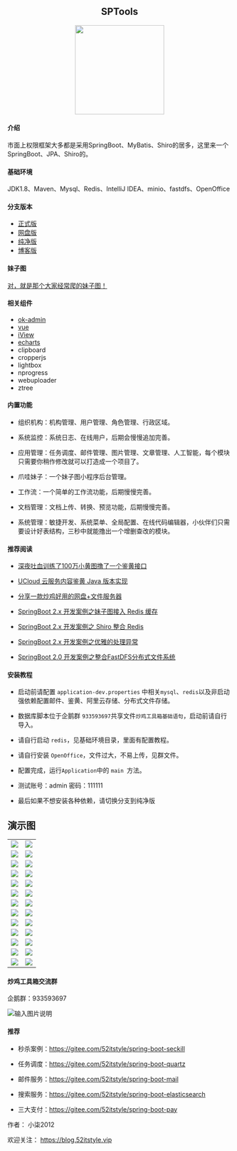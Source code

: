<div align="center">
  <h2>SPTools</h2>
  <a href="#" target="_blank">
      <img src="https://images.gitee.com/uploads/images/2020/0910/194420_e03f0116_87650.png" width="200">
  </a>
</div>

#### 介绍

市面上权限框架大多都是采用SpringBoot、MyBatis、Shiro的居多，这里来一个SpringBoot、JPA、Shiro的。

#### 基础环境

JDK1.8、Maven、Mysql、Redis、IntelliJ IDEA、minio、fastdfs、OpenOffice

#### 分支版本

- [正式版](https://gitee.com/52itstyle/SPTools)
- [网盘版](https://gitee.com/52itstyle/SPTools/tree/%E7%BD%91%E7%9B%98%E7%89%88/)
- [纯净版](https://gitee.com/52itstyle/SPTools/tree/%E7%BA%AF%E5%87%80%E7%89%88/)
- [博客版](https://gitee.com/52itstyle/SPTools/tree/%E5%8D%9A%E5%AE%A2%E7%89%88/)


#### 妹子图

[对，就是那个大家经常爬的妹子图！](https://gitee.com/52itstyle/mzitu)


#### 相关组件

- [ok-admin](https://gitee.com/bobi1234/ok-admin)
- [vue](https://cn.vuejs.org/)
- [iView](http://v1.iviewui.com/)
- [echarts](https://echarts.apache.org/zh/index.html)
- clipboard
- cropperjs
- lightbox
- nprogress
- webuploader
- ztree

#### 内置功能

- 组织机构：机构管理、用户管理、角色管理、行政区域。

- 系统监控：系统日志、在线用户，后期会慢慢追加完善。

- 应用管理：任务调度、邮件管理、图片管理、文章管理、人工智能，每个模块只需要你稍作修改就可以打造成一个项目了。

- 爪哇妹子：一个妹子图小程序后台管理。

- 工作流：一个简单的工作流功能，后期慢慢完善。

- 文档管理：文档上传、转换、预览功能，后期慢慢完善。

- 系统管理：敏捷开发、系统菜单、全局配置、在线代码编辑器，小伙伴们只需要设计好表结构，三秒中就能撸出一个增删查改的模块。


#### 推荐阅读


- [深夜吐血训练了100万小黄图撸了一个鉴黄接口](https://blog.52itstyle.vip/archives/4863/)

- [UCloud 云服务内容鉴黄 Java 版本实现](https://blog.52itstyle.vip/archives/4935/)

- [分享一款炒鸡好用的网盘+文件服务器](https://blog.52itstyle.vip/archives/5275/)

- [SpringBoot 2.x 开发案例之妹子图接入 Redis 缓存](https://blog.52itstyle.vip/archives/5177/)

- [SpringBoot 2.x 开发案例之 Shiro 整合 Redis](https://blog.52itstyle.vip/archives/5092/)

- [SpringBoot 2.x 开发案例之优雅的处理异常](https://blog.52itstyle.vip/archives/5069/)

- [SpringBoot 2.0 开发案例之整合FastDFS分布式文件系统](https://blog.52itstyle.vip/archives/4837/)



#### 安装教程

- 启动前请配置 `application-dev.properties` 中相关`mysql`、`redis`以及非启动强依赖配置邮件、鉴黄、阿里云存储、分布式文件存储。

- 数据库脚本位于企鹅群 `933593697`共享文件`炒鸡工具箱基础语句`，启动前请自行导入。

- 请自行启动 `redis`，见基础环境目录，里面有配置教程。

- 请自行安装 `OpenOffice`，文件过大，不易上传，见群文件。

- 配置完成，运行`Application`中的 `main `方法。

- 测试账号：admin 密码：111111

- 最后如果不想安装各种依赖，请切换分支到纯净版

## 演示图


<table>
    <tr>
        <td><img src="https://images.gitee.com/uploads/images/2020/0512/191648_a6db8c4c_87650.png"/></td>
        <td><img src="https://images.gitee.com/uploads/images/2020/0512/191848_edcafb7e_87650.png"/></td>
    </tr>
    <tr>
        <td><img src="https://images.gitee.com/uploads/images/2020/0512/192547_af73469b_87650.png"/></td>
        <td><img src="https://images.gitee.com/uploads/images/2020/0512/192604_82b4bed9_87650.png"/></td>
    </tr>
    <tr>
        <td><img src="https://images.gitee.com/uploads/images/2020/0512/192620_83bf77d3_87650.png"/></td>
        <td><img src="https://images.gitee.com/uploads/images/2020/0512/192631_b52f7018_87650.png"/></td>
    </tr>
	<tr>
        <td><img src="https://images.gitee.com/uploads/images/2020/0512/192646_28fc8ad8_87650.png"/></td>
        <td><img src="https://images.gitee.com/uploads/images/2020/0512/192659_f344d433_87650.png"/></td>
    </tr>	 
    <tr>
        <td><img src="https://images.gitee.com/uploads/images/2020/0512/192712_f1276903_87650.png"/></td>
        <td><img src="https://images.gitee.com/uploads/images/2020/0512/192732_ae0d76b2_87650.png"/></td>
    </tr>
	<tr>
        <td><img src="https://images.gitee.com/uploads/images/2020/0512/192745_4e6354f7_87650.png"/></td>
        <td><img src="https://images.gitee.com/uploads/images/2020/0512/192800_eefa1344_87650.png"/></td>
    </tr>
	<tr>
        <td><img src="https://images.gitee.com/uploads/images/2020/0512/192813_f7600d93_87650.png"/></td>
        <td><img src="https://images.gitee.com/uploads/images/2020/0512/192824_75b4bb38_87650.png"/></td>
    </tr>
	<tr>
        <td><img src="https://images.gitee.com/uploads/images/2020/0512/192839_205e772d_87650.png"/></td>
        <td><img src="https://images.gitee.com/uploads/images/2020/0512/192851_30924c45_87650.png"/></td>
    </tr>
    </tr>
	<tr>
        <td><img src="https://images.gitee.com/uploads/images/2020/0910/193231_210d63de_87650.png"/></td>
        <td><img src="https://images.gitee.com/uploads/images/2020/0910/193248_be9fb3fd_87650.png"/></td>
    </tr>
    </tr>
	<tr>
        <td><img src="https://images.gitee.com/uploads/images/2020/0914/222751_dc20ba1c_87650.png"/></td>
        <td><img src="https://images.gitee.com/uploads/images/2020/0914/222815_39a0ef87_87650.png"/></td>
    </tr>
    </tr>
	<tr>
        <td><img src="https://images.gitee.com/uploads/images/2020/0914/222841_9625378a_87650.png"/></td>
        <td><img src="https://images.gitee.com/uploads/images/2020/0914/222857_1c129d6e_87650.png"/></td>
    </tr>
 </tr>
   <tr>
        <td><img src="https://images.gitee.com/uploads/images/2020/1014/211508_c2da5d43_87650.png"/></td>
        <td><img src="https://images.gitee.com/uploads/images/2020/1014/211520_f15b978a_87650.png"/></td>
    </tr>
  <tr>
        <td><img src="https://images.gitee.com/uploads/images/2020/1014/211543_b1a0b3b8_87650.png"/></td>
        <td><img src="https://images.gitee.com/uploads/images/2020/1014/211550_983626ae_87650.png"/></td>
    </tr>
</table>


#### 炒鸡工具箱交流群

企鹅群：933593697

![输入图片说明](https://images.gitee.com/uploads/images/2020/0521/174508_3fc74b80_87650.png "超级工具箱群二维码.png")

#### 推荐


- 秒杀案例：https://gitee.com/52itstyle/spring-boot-seckill

- 任务调度：https://gitee.com/52itstyle/spring-boot-quartz

- 邮件服务：https://gitee.com/52itstyle/spring-boot-mail

- 搜索服务：https://gitee.com/52itstyle/spring-boot-elasticsearch

- 三大支付：https://gitee.com/52itstyle/spring-boot-pay


作者： 小柒2012

欢迎关注： https://blog.52itstyle.vip


